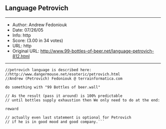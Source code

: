 
## Language Petrovich ##
---
- Author: Andrew Fedoniouk
- Date: 07/26/05
- Info: http
- Score:  (3.00 in 34 votes)
- URL: http
- Original URL: http://www.99-bottles-of-beer.net/language-petrovich-812.html
---

```//petrovich version of 99 Bottles of beer ("99 Bottles of beer.petrovich")
//petrovich language is described here: 
//http://www.dangermouse.net/esoteric/petrovich.html
//Andrew (Petrovich) Fedoniouk @ terrainformatica.com

do something with "99 Bottles of beer.wall"

// As the result (pass it around) is 100% predictable
// until bottles supply exhaustion then We only need to do at the end:

reward

// actually even last statement is optional for Petrovich
// if he is in good mood and good company.```
